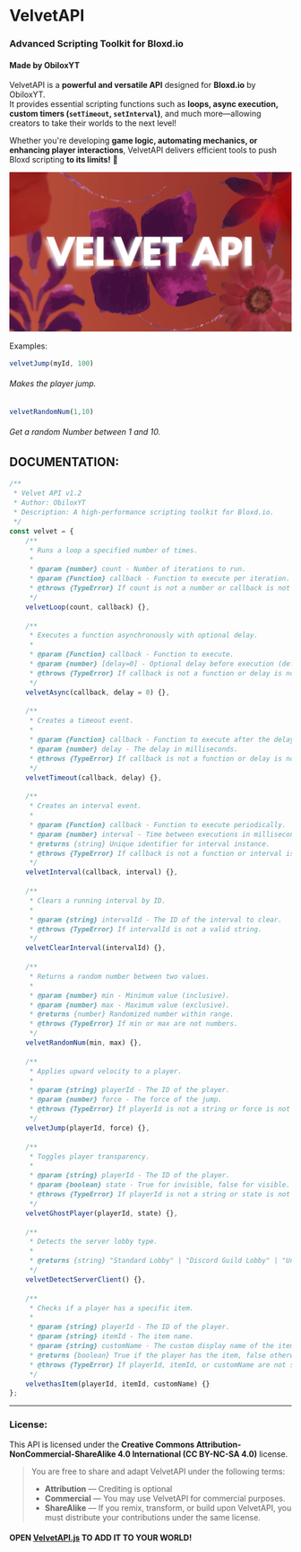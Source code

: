 # **VelvetAPI**  
### **Advanced Scripting Toolkit for Bloxd.io**  
#### **Made by ObiloxYT**  

VelvetAPI is a **powerful and versatile API** designed for **Bloxd.io** by ObiloxYT.  
It provides essential scripting functions such as **loops, async execution, custom timers (`setTimeout`, `setInterval`)**, and much more—allowing creators to take their worlds to the next level!  

Whether you're developing **game logic, automating mechanics, or enhancing player interactions**, VelvetAPI delivers efficient tools to push Bloxd scripting **to its limits!** 🚀  

![VelvetAPI Banner](VelvetAPI_Banner.png)

Examples:

```js
velvetJump(myId, 100)
```
###### Makes the player jump.

```js
velvetRandomNum(1,10)
```
###### Get a random Number between 1 and 10.

## DOCUMENTATION:
```js
/**
 * Velvet API v1.2  
 * Author: ObiloxYT  
 * Description: A high-performance scripting toolkit for Bloxd.io.  
 */
const velvet = {
    /**
     * Runs a loop a specified number of times.
     *
     * @param {number} count - Number of iterations to run.
     * @param {Function} callback - Function to execute per iteration.
     * @throws {TypeError} If count is not a number or callback is not a function.
     */
    velvetLoop(count, callback) {},

    /**
     * Executes a function asynchronously with optional delay.
     *
     * @param {Function} callback - Function to execute.
     * @param {number} [delay=0] - Optional delay before execution (default 0ms).
     * @throws {TypeError} If callback is not a function or delay is not a number.
     */
    velvetAsync(callback, delay = 0) {},

    /**
     * Creates a timeout event.
     *
     * @param {Function} callback - Function to execute after the delay.
     * @param {number} delay - The delay in milliseconds.
     * @throws {TypeError} If callback is not a function or delay is not a number.
     */
    velvetTimeout(callback, delay) {},

    /**
     * Creates an interval event.
     *
     * @param {Function} callback - Function to execute periodically.
     * @param {number} interval - Time between executions in milliseconds.
     * @returns {string} Unique identifier for interval instance.
     * @throws {TypeError} If callback is not a function or interval is not a number.
     */
    velvetInterval(callback, interval) {},

    /**
     * Clears a running interval by ID.
     *
     * @param {string} intervalId - The ID of the interval to clear.
     * @throws {TypeError} If intervalId is not a valid string.
     */
    velvetClearInterval(intervalId) {},

    /**
     * Returns a random number between two values.
     *
     * @param {number} min - Minimum value (inclusive).
     * @param {number} max - Maximum value (exclusive).
     * @returns {number} Randomized number within range.
     * @throws {TypeError} If min or max are not numbers.
     */
    velvetRandomNum(min, max) {},

    /**
     * Applies upward velocity to a player.
     *
     * @param {string} playerId - The ID of the player.
     * @param {number} force - The force of the jump.
     * @throws {TypeError} If playerId is not a string or force is not a number.
     */
    velvetJump(playerId, force) {},

    /**
     * Toggles player transparency.
     *
     * @param {string} playerId - The ID of the player.
     * @param {boolean} state - True for invisible, false for visible.
     * @throws {TypeError} If playerId is not a string or state is not a boolean.
     */
    velvetGhostPlayer(playerId, state) {},

    /**
     * Detects the server lobby type.
     *
     * @returns {string} "Standard Lobby" | "Discord Guild Lobby" | "Unknown Lobby Type"
     */
    velvetDetectServerClient() {},

    /**
     * Checks if a player has a specific item.
     *
     * @param {string} playerId - The ID of the player.
     * @param {string} itemId - The item name.
     * @param {string} customName - The custom display name of the item.
     * @returns {boolean} True if the player has the item, false otherwise.
     * @throws {TypeError} If playerId, itemId, or customName are not strings.
     */
    velvethasItem(playerId, itemId, customName) {}
};
```

---

### License: 
This API is licensed under the **Creative Commons Attribution-NonCommercial-ShareAlike 4.0 International (CC BY-NC-SA 4.0)** license.

> You are free to share and adapt VelvetAPI under the following terms:
> - **Attribution** — Crediting is optional
> - **Commercial** — You may use VelvetAPI for commercial purposes.
> - **ShareAlike** — If you remix, transform, or build upon VelvetAPI, you must distribute your contributions under the same license.

#### OPEN [VelvetAPI.js](main/VelvetAPI.js) TO ADD IT TO YOUR WORLD!
